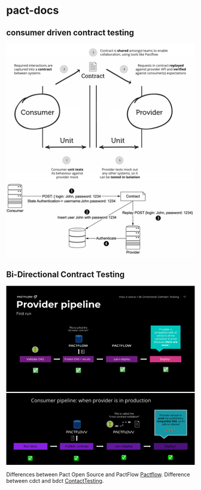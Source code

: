# pact-docs

## consumer driven contract testing

![alt text](https://github.com/cloudbackenddev/pact-docs/blob/main/images/cfct-stages.png?raw=true)
![alt text](https://github.com/cloudbackenddev/pact-docs/blob/main/images/cfct-state.jpeg?raw=true)

## Bi-Directional Contract Testing
![alt text](https://github.com/cloudbackenddev/pact-docs/blob/main/images/bd-provider-pipe.png?raw=true)
![alt text](https://github.com/cloudbackenddev/pact-docs/blob/main/images/bd-consumer-pipe.png?raw=true)

Differences between Pact Open Source and PactFlow [Pactflow](https://pactflow.io/oss).
Difference between cdct and bdct [ContactTesting](https://pactflow.io/difference-between-consumer-driven-contract-testing-and-bi-directional-contract-testing/).





